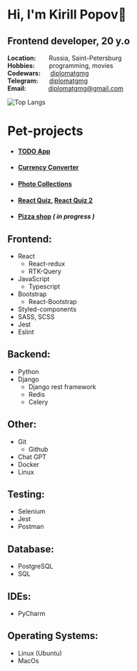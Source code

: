 # Hi, I'm Kirill Popov👋

## Frontend developer, 20 y.o

**Location:** &ensp;&ensp;&ensp; Russia, Saint-Petersburg  
**Hobbies:** &ensp;&ensp;&ensp;&ensp;programming, movies  
**Codewars:** &ensp; &ensp;[diplomatgmg](https://www.codewars.com/users/diplomatgmg)  
**Telegram:** &ensp;&ensp;&ensp;[diplomatgmg](https://t.me/diplomatgmg)  
**Email:** &ensp;&ensp;&ensp;&ensp;&ensp;&ensp; diplomatgmg@gmail.com

![Top Langs](https://github-readme-stats.vercel.app/api/top-langs/?username=diplomatgmg&layout=compact)

# Pet-projects
- #### [TODO App](https://github.com/diplomatgmg/todo-list)
- #### [Currency Converter](https://github.com/diplomatgmg/currency-converter)
- #### [Photo Collections](https://github.com/diplomatgmg/react-photos)
- #### [React Quiz](https://github.com/diplomatgmg/react-quiz), [React Quiz 2](https://github.com/diplomatgmg/madsoft-tast)
- #### [Pizza shop](https://react-pizza-chi-eight.vercel.app/) <i>( in progress )</i>


## Frontend:
- React
  - React-redux
  - RTK-Query
- JavaScript
  - Typescript
- Bootstrap
  - React-Bootstrap
- Styled-components
- SASS, SCSS
- Jest
- Eslint

## Backend:
- Python
- Django
  - Django rest framework
  - Redis
  - Celery

## Other:
- Git
  - Github
- Chat GPT
- Docker
- Linux

## Testing:
- Selenium
- Jest
- Postman

## Database:
- PostgreSQL
- SQL

## IDEs:
- PyCharm

## Operating Systems:
- Linux (Ubuntu)
- MacOs
